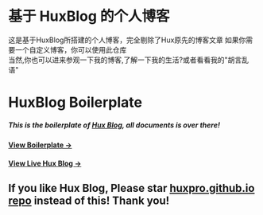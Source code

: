 # 基于 HuxBlog 的个人博客

这是基于HuxBlog所搭建的个人博客，完全剔除了Hux原先的博客文章
如果你需要一个自定义博客，你可以使用此仓库  
当然,你也可以进来参观一下我的博客,了解一下我的生活?或者看看我的"胡言乱语"

# HuxBlog Boilerplate

##### This is the boilerplate of [Hux Blog](https://github.com/Huxpro/huxpro.github.io), all documents is over there!

#### [View Boilerplate &rarr;](http://huangxuan.me/huxblog-boilerplate/)

#### [View Live Hux Blog &rarr;](http://huangxuan.me)

## If you like Hux Blog, Please star [huxpro.github.io repo](https://github.com/Huxpro/huxpro.github.io) instead of this! Thank you!
